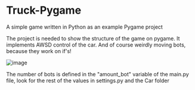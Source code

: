 # Truck-Pygame
A simple game written in Python as an example Pygame project

The project is needed to show the structure of the game on pygame. It implements AWSD control of the car. And of course weirdly moving bots, because they work on if's!

![image](https://user-images.githubusercontent.com/93223722/188314239-56f48bbf-a4be-4882-b039-3180acf011e7.png)

The number of bots is defined in the "amount_bot" variable of the main.py file, look for the rest of the values in settings.py and the Car folder
